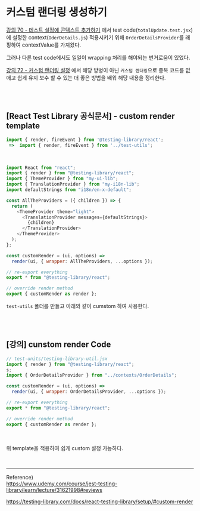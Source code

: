 # 커스텀 랜더링 생성하기

[강의 70 - 테스트 설정에 콘텍스트 추가하기](https://www.udemy.com/course/jest-testing-library/learn/lecture/31621994#reviews) 에서 test code(`totalUpdate.test.jsx`)에 설정한 context(`OderDetails.js`) 적용시키기 위해 `OrderDetailsProvider`를 래핑하여 contextValue를 가져왔다.

그러나 다른 test code에서도 일일이 wrapping 처리를 해야되는 번거로움이 있었다.

[강의 72 - 커스텀 랜더링 설정](https://www.udemy.com/course/jest-testing-library/learn/lecture/31621998#reviews) 에서 해당 방벙이 아닌 `커스텀 렌더링`으로 중복 코드를 없애고 쉽게 유지 보수 할 수 있는 더 좋은 방법을 배워 해당 내용을 정리한다.

<br/>
<br/>

## [React Test Library 공식문서] - custom render template

```javascript
import { render, fireEvent } from '@testing-library/react';
 =>  import { render, fireEvent } from '../test-utils';
```

<br/>

```javascript
import React from "react";
import { render } from "@testing-library/react";
import { ThemeProvider } from "my-ui-lib";
import { TranslationProvider } from "my-i18n-lib";
import defaultStrings from "i18n/en-x-default";

const AllTheProviders = ({ children }) => {
  return (
    <ThemeProvider theme="light">
      <TranslationProvider messages={defaultStrings}>
        {children}
      </TranslationProvider>
    </ThemeProvider>
  );
};

const customRender = (ui, options) =>
  render(ui, { wrapper: AllTheProviders, ...options });

// re-export everything
export * from "@testing-library/react";

// override render method
export { customRender as render };
```

`test-utils` 폴더를 만들고 아래와 같이 cumstom 하여 사용한다.

<br/>
<br/>

## [강의] cunstom render Code

```javascript
// test-units/testing-library-util.jsx
import { render } from "@testing-library/react";
s;
import { OrderDetailsProvider } from "../contexts/OrderDetails";

const customRender = (ui, options) =>
  render(ui, { wrapper: OrderDetailsProvider, ...options });

// re-export everything
export * from "@testing-library/react";

// override render method
export { customRender as render };
```

<br/>

위 template을 적용하여 쉽게 custom 설정 가능하다.

<br/>

---

Reference)<br/>
https://www.udemy.com/course/jest-testing-library/learn/lecture/31621998#reviews<br/>

https://testing-library.com/docs/react-testing-library/setup/#custom-render
